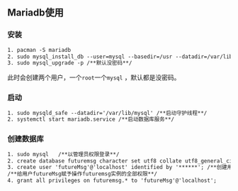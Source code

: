 ## Mariadb使用

### 安装

```html
1. pacman -S mariadb
2. sudo mysql_install_db --user=mysql --basedir=/usr --datadir=/var/lib/mysql
3. sudo mysql_upgrade -p /**默认没密码**/
```

此时会创建两个用户，一个`root`一个`mysql` ，默认都是没密码。

### 启动

```html
1. sudo mysqld_safe --datadir='/var/lib/mysql' /**启动守护线程**/
2. systemctl start mariadb.service /**启动数据库服务**/
```

### 创建数据库

```html
1. sudo mysql	/**以管理员权限登录**/
2. create database futuremsg character set utf8 collate utf8_general_ci; /**创建数据库实例**/
3. create user 'futureMsg'@'localhost' identified by '******'; /**创建用户**/
/**给用户futureMsg赋予操作futuremsg实例的全部权限**/
4. grant all privileges on futuremsg.* to 'futureMsg'@'localhost'; 
```




